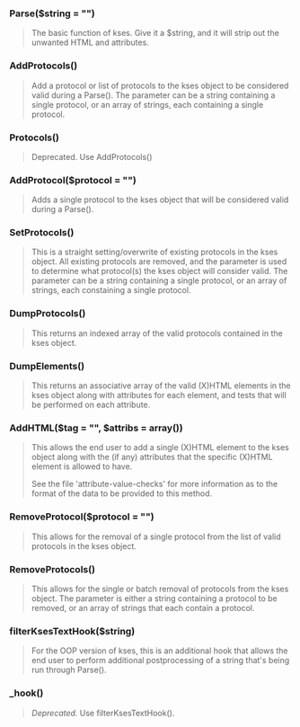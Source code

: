 ### Parse($string = "")
> The basic function of kses.  Give it a $string, and it will strip
> out the unwanted HTML and attributes.

### AddProtocols()
> Add a protocol or list of protocols to the kses object to be
> considered valid during a Parse().  The parameter can be a string
> containing a single protocol, or an array of strings, each
> containing a single protocol.

### Protocols()
> Deprecated.  Use AddProtocols()

### AddProtocol($protocol = "")
> Adds a single protocol to the kses object that will be considered
> valid during a Parse().

### SetProtocols()
> This is a straight setting/overwrite of existing protocols in the
> kses object.  All existing protocols are removed, and the parameter
> is used to determine what protocol(s) the kses object will consider
> valid.  The parameter can be a string containing a single protocol,
> or an array of strings, each constaining a single protocol.

### DumpProtocols()
> This returns an indexed array of the valid protocols contained in
> the kses object.

### DumpElements()
> This returns an associative array of the valid (X)HTML elements in
> the kses object along with attributes for each element, and tests
> that will be performed on each attribute.

### AddHTML($tag = "", $attribs = array())
> This allows the end user to add a single (X)HTML element to the
> kses object along with the (if any) attributes that the specific
> (X)HTML element is allowed to have.
> 
> See the file 'attribute-value-checks' for more information as to
> the format of the data to be provided to this method.

### RemoveProtocol($protocol = "")
> This allows for the removal of a single protocol from the list of
> valid protocols in the kses object.

### RemoveProtocols()
> This allows for the single or batch removal of protocols from the
> kses object.  The parameter is either a string containing a
> protocol to be removed, or an array of strings that each contain
> a protocol.

### filterKsesTextHook($string)
> For the OOP version of kses, this is an additional hook that allows
> the end user to perform additional postprocessing of a string
> that's being run through Parse().

### _hook()
> *Deprecated.*
> Use filterKsesTextHook().
